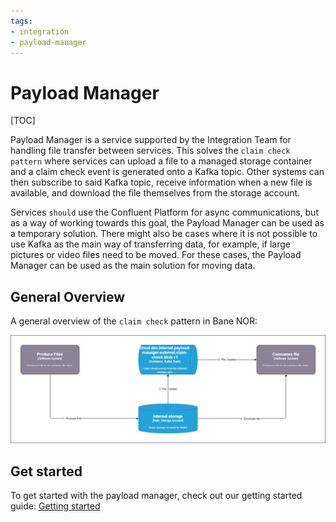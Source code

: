 ```yaml
---
tags:
- integration
- payload-manager
---
```

# Payload Manager

[TOC]

Payload Manager is a service supported by the Integration Team for handling file transfer between services. This solves the `claim check pattern` where services can upload a file to a managed storage container and a claim check event is generated onto a Kafka topic. Other systems can then subscribe to said Kafka topic, receive information when a new file is available, and download the file themselves from the storage account.

Services `should` use the Confluent Platform for async communications, but as a way of working towards this goal, the Payload Manager can be used as a temporary solution. There might also be cases where it is not possible to use Kafka as the main way of transferring data, for example, if large pictures or video files need to be moved. For these cases, the Payload Manager can be used as the main solution for moving data.

## General Overview

A general overview of the `claim check` pattern in Bane NOR:

![claim-check-overview](../../img/Payload-Manager/claim-check-pattern.drawio.png)

## Get started

To get started with the payload manager, check out our getting started guide:
[Getting started](Getting-Started/)
